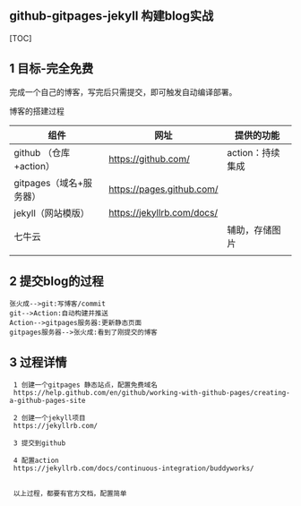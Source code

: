 ## github-gitpages-jekyll 构建blog实战

[TOC]

## 1 目标-完全免费

完成一个自己的博客，写完后只需提交，即可触发自动编译部署。



博客的搭建过程

| 组件                    | 网址                       | 提供的功能       |
| ----------------------- | -------------------------- | ---------------- |
| github （仓库+action）  | https://github.com/        | action：持续集成 |
| gitpages（域名+服务器） | https://pages.github.com/  |                  |
| jekyll（网站模版）      | https://jekyllrb.com/docs/ |                  |
| 七牛云                  |                            | 辅助，存储图片   |
|                         |                            |                  |



## 2 提交blog的过程

```sequence
张火成-->git:写博客/commit
git-->Action:自动构建并推送
Action-->gitpages服务器:更新静态页面
gitpages服务器-->张火成:看到了刚提交的博客
```

## 3 过程详情

```
 1 创建一个gitpages 静态站点，配置免费域名
 https://help.github.com/en/github/working-with-github-pages/creating-a-github-pages-site
 
 2 创建一个jekyll项目
 https://jekyllrb.com/ 
 
 3 提交到github
 
 4 配置action
 https://jekyllrb.com/docs/continuous-integration/buddyworks/
 
 
 以上过程，都要有官方文档，配置简单
```

